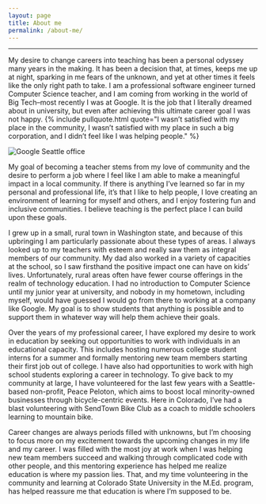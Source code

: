 ```yaml
---
layout: page
title: About me
permalink: /about-me/
---
```


--------------

My desire to change careers into teaching has been a personal odyssey many years in the making. It has been a decision that, at times, keeps me up at night, sparking in me fears of the unknown, and yet at other times it feels like the only right path to take. I am a professional software engineer turned Computer Science teacher, and I am coming from working in the world of Big Tech–most recently I was at Google. It is the job that I literally dreamed about in university, but even after achieving this ultimate career goal I was not happy. {% include pullquote.html quote="I wasn’t satisfied with my place in the community, I wasn’t satisfied with my place in such a big corporation, and I didn’t feel like I was helping people." %}

<img src="{{ site.baseurl }}/images/google.png" alt="Google Seattle office" class="google" />

My goal of becoming a teacher stems from my love of community and the desire to perform a job where I feel like I am able to make a meaningful impact in a local community.  If there is anything I’ve learned so far in my personal and professional life, it’s that I like to help people, I love creating an environment of learning for myself and others, and I enjoy fostering fun and inclusive communities. I believe teaching is the perfect place I can build upon these goals.

I grew up in a small, rural town in Washington state, and because of this upbringing I am particularly passionate about these types of areas. I always looked up to my teachers with esteem and really saw them as integral members of our community. My dad also worked in a variety of capacities at the school, so I saw firsthand the positive impact one can have on kids’ lives. Unfortunately, rural areas often have fewer course offerings in the realm of technology education. I had no introduction to Computer Science until my junior year at university, and nobody in my hometown, including myself, would have guessed I would go from there to working at a company like Google. My goal is to show students that anything is possible and to support them in whatever way will help them achieve their goals.

Over the years of my professional career, I have explored my desire to work in education by seeking out opportunities to work with individuals in an educational capacity. This includes hosting numerous college student interns for a summer and formally mentoring new team members starting their first job out of college. I have also had opportunities to work with high school students exploring a career in technology. To give back to my community at large, I have volunteered for the last few years with a Seattle-based non-profit, Peace Peloton, which aims to boost local minority-owned businesses through bicycle-centric events. Here in Colorado, I’ve had a blast volunteering with SendTown Bike Club as a coach to middle schoolers learning to mountain bike.

Career changes are always periods filled with unknowns, but I’m choosing to focus more on my excitement towards the upcoming changes in my life and my career. I was filled with the most joy at work when I was helping new team members succeed and walking through complicated code with other people, and this mentoring experience has helped me realize education is where my passion lies. That, and my time volunteering in the community and learning at Colorado State University in the M.Ed. program, has helped reassure me that education is where I’m supposed to be.

